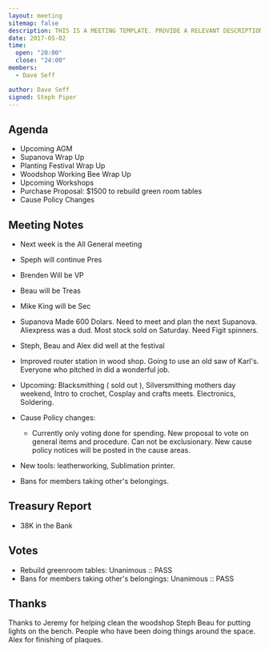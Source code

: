 ```yaml
---
layout: meeting
sitemap: false
description: THIS IS A MEETING TEMPLATE. PROVIDE A RELEVANT DESCRIPTION OR SYNOPSIS OF THE MEETING
date: 2017-05-02
time:
  open: "20:00"
  close: "24:00"
members:
  - Dave Seff

author: Dave Seff
signed: Steph Piper
---
```


## Agenda

- Upcoming AGM
- Supanova Wrap Up
- Planting Festival Wrap Up
- Woodshop Working Bee Wrap Up
- Upcoming Workshops
- Purchase Proposal: $1500 to rebuild green room tables
- Cause Policy Changes

## Meeting Notes

 - Next week is the All General meeting
  - Speph will continue Pres
  - Brenden Will be VP
  - Beau will be Treas
  - Mike King will be Sec

 - Supanova Made 600 Dolars. Need to meet and plan the next Supanova. Aliexpress was a dud. Most stock sold on Saturday. Need Figit spinners. 
 - Steph, Beau and Alex did well at the festival
 - Improved router station in wood shop. Going to use an old saw of Karl's. Everyone who pitched in did a wonderful job. 
 - Upcoming: Blacksmithing ( sold out ), Silversmithing mothers day weekend, Intro to crochet, Cosplay and crafts meets. Electronics, Soldering. 
 - Cause Policy changes:
   - Currently only voting done for spending. New proposal to vote on general items and procedure. Can not be exclusionary. New cause policy notices will be posted in the cause areas.
 - New tools: leatherworking, Sublimation printer. 
 - Bans for members taking other's belongings. 

## Treasury Report
 - 38K in the Bank

## Votes
 - Rebuild greenroom tables: Unanimous :: PASS
 - Bans for members taking other's belongings: Unanimous :: PASS

## Thanks
Thanks to Jeremy for helping clean the woodshop
Steph
Beau for putting lights on the bench. 
People who have been doing things around the space. 
Alex for finishing of plaques.
